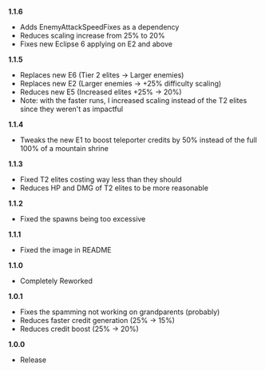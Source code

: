 **1.1.6**

- Adds EnemyAttackSpeedFixes as a dependency
- Reduces scaling increase from 25% to 20%
- Fixes new Eclipse 6 applying on E2 and above

**1.1.5**

- Replaces new E6 (Tier 2 elites -> Larger enemies)
- Replaces new E2 (Larger enemies -> +25% difficulty scaling)
- Reduces new E5 (Increased elites +25% -> 20%)
- Note: with the faster runs, I increased scaling instead of the T2 elites since they weren't as impactful

**1.1.4**

- Tweaks the new E1 to boost teleporter credits by 50% instead of the full 100% of a mountain shrine

**1.1.3**

- Fixed T2 elites costing way less than they should
- Reduces HP and DMG of T2 elites to be more reasonable

**1.1.2**

- Fixed the spawns being too excessive

**1.1.1**

- Fixed the image in README

**1.1.0**

- Completely Reworked

**1.0.1**

- Fixes the spamming not working on grandparents (probably)
- Reduces faster credit generation (25% -> 15%)
- Reduces credit boost (25% -> 20%)

**1.0.0**

- Release